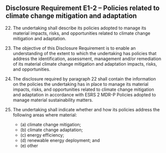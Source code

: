 ## Disclosure Requirement E1-2 – Policies related to climate change mitigation and adaptation

22. The undertaking shall describe its policies adopted to manage its material impacts, risks, and opportunities related to climate change mitigation and adaptation.

23. The objective of this Disclosure Requirement is to enable an understanding of the extent to which the undertaking has policies that address the identification, assessment, management and/or remediation of its material climate change mitigation and adaptation impacts, risks, and opportunities.

24. The disclosure required by paragraph 22 shall contain the information on the policies the undertaking has in place to manage its material impacts, risks, and opportunities related to climate change mitigation and adaptation in accordance with ESRS 2 MDR-P Policies adopted to manage material sustainability matters. 

25. The undertaking shall indicate whether and how its policies address the following areas where material:

	- (a) climate change mitigation;
	- (b) climate change adaptation;
	- (c) energy efficiency;
	- (d) renewable energy deployment; and 
	- (e) other 
